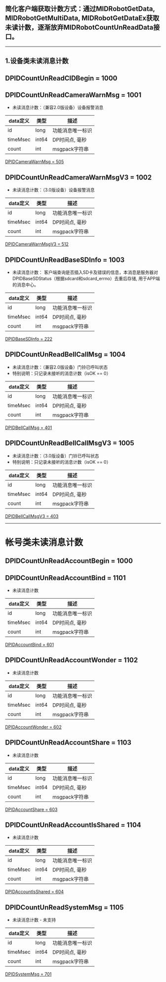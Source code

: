 ## 简化客户端获取计数方式：通过MIDRobotGetData, MIDRobotGetMultiData, MIDRobotGetDataEx获取未读计数，逐渐放弃MIDRobotCountUnReadData接口。

----
## 1.设备类未读消息计数
## DPIDCountUnReadCIDBegin = 1000

## DPIDCountUnReadCameraWarnMsg = 1001 

*  未读消息计数：（兼容2.0版设备）设备报警消息

|  data定义 |    类型| 描述 | 
|---|---|---|
|id|long| 功能消息唯一标识|
|timeMsec| int64| DP时间点, 毫秒 |
|count|int|  msgpack字符串|

[DPIDCameraWarnMsg = 505](camera_msg_define.md#dpidcamerawarnmsg-505)

## DPIDCountUnReadCameraWarnMsgV3 = 1002

*  未读消息计数：（3.0版设备）设备报警消息

|  data定义 |    类型| 描述 | 
|---|---|---|
|id|long| 功能消息唯一标识|
|timeMsec| int64| DP时间点, 毫秒 |
|count|int|  msgpack字符串|

[DPIDCameraWarnMsgV3 = 512](camera_msg_define.md#dpidcamerawarnmsgv3-512)

## DPIDCountUnReadBaseSDInfo = 1003

* 未读消息计数： 客户端查询是否插入SD卡及错误的信息，本消息是服务器对 DPIDBaseSDStatus（根据sdcard和sdcard_errno）去重后存储, 用于APP端的消息中心。

|  data定义 |    类型| 描述 | 
|---|---|---|
|id|long| 功能消息唯一标识|
|timeMsec| int64| DP时间点, 毫秒 |
|count|int|  msgpack字符串|

[DPIDBaseSDInfo = 222](base_msg_define.md#dpidbasesdinfo-222)

## DPIDCountUnReadBellCallMsg = 1004

* 未读消息计数：（兼容2.0版设备）门铃已呼叫状态 
* 特别说明：只记录未接听的消息计数（isOK == 0）

|  data定义 |    类型| 描述 | 
|---|---|---|
|id|long| 功能消息唯一标识|
|timeMsec| int64| DP时间点, 毫秒 |
|count|int|  msgpack字符串|

 
[DPIDBellCallMsg = 401](bell_msg_define.md#dpidbellcallmsg-401)

## DPIDCountUnReadBellCallMsgV3 = 1005

* 未读消息计数：（3.0版设备）门铃已呼叫状态 
* 特别说明：只记录未接听的消息计数（isOK == 0）

|  data定义 |    类型| 描述 | 
|---|---|---|
|id|long| 功能消息唯一标识|
|timeMsec| int64| DP时间点, 毫秒 |
|count|int|  msgpack字符串|

[DPIDBellCallMsgV3 = 403](bell_msg_define.md#dpidbellcallmsgv3-403)



-----

# 帐号类未读消息计数

## DPIDCountUnReadAccountBegin = 1000

## DPIDCountUnReadAccountBind = 1101

* 未读消息计数

|  data定义 |    类型| 描述 | 
|---|---|---|
|id|long| 功能消息唯一标识|
|timeMsec| int64| DP时间点, 毫秒 |
|count|int|  msgpack字符串|
[DPIDAccountBind = 601](account_msg_define.md#dpidaccountbind-601)

## DPIDCountUnReadAccountWonder = 1102

* 未读消息计数

|  data定义 |    类型| 描述 | 
|---|---|---|
|id|long| 功能消息唯一标识|
|timeMsec| int64| DP时间点, 毫秒 |
|count|int|  msgpack字符串|
[DPIDAccountWonder = 602](account_msg_define.md#dpidaccountwonder-602)

## DPIDCountUnReadAccountShare = 1103

* 未读消息计数

|  data定义 |    类型| 描述 | 
|---|---|---|
|id|long| 功能消息唯一标识|
|timeMsec| int64| DP时间点, 毫秒 |
|count|int|  msgpack字符串|
[DPIDAccountShare = 603](account_msg_define.md#dpidaccountshare-603)

## DPIDCountUnReadAccountIsShared = 1104

* 未读消息计数

|  data定义 |    类型| 描述 | 
|---|---|---|
|id|long| 功能消息唯一标识|
|timeMsec| int64| DP时间点, 毫秒 |
|count|int|  msgpack字符串|
[DPIDAccountIsShared = 604](account_msg_define.md#dpidaccountisshared-604)

## DPIDCountUnReadSystemMsg = 1105

* 未读消息计数 - 未支持

|  data定义 |    类型| 描述 | 
|---|---|---|
|id|long| 功能消息唯一标识|
|timeMsec| int64| DP时间点, 毫秒 |
|count|int|  msgpack字符串|
[DPIDSystemMsg = 701](system_msg_define.md#dpidsystemmsg-701)

